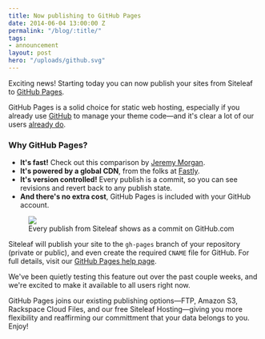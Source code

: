 ```yaml
---
title: Now publishing to GitHub Pages
date: 2014-06-04 13:00:00 Z
permalink: "/blog/:title/"
tags:
- announcement
layout: post
hero: "/uploads/github.svg"
---
```


Exciting news! Starting today you can now publish your sites from Siteleaf to [GitHub&nbsp;Pages](https://pages.github.com).

GitHub Pages is a solid choice for static web hosting, especially if you already use [GitHub](http://github.com) to manage your theme code—and it's clear a lot of our users [already do](https://github.com/siteleaf/siteleaf-themes/wiki/Siteleaf-themes-on-Github).

### Why GitHub Pages?
- **It's fast!** Check out this comparison by [Jeremy Morgan](http://www.jeremymorgan.com/blog/programming/how-fast-are-github-pages/).
- **It's powered by a global CDN**, from the folks at [Fastly](http://www.fastly.com/customers/github/).
- **It's version controlled!** Every publish is a commit, so you can see revisions and revert back to any publish state.
- **And there's no extra cost**, GitHub Pages is included with your GitHub account.

<figure>
<img src="/uploads/github-commit.png">
<figcaption>Every publish from Siteleaf shows as a commit on GitHub.com</figcaption>
</figure>


Siteleaf will publish your site to the `gh-pages` branch of your repository (private or public), and even create the required `CNAME` file for GitHub. For full details, visit our [GitHub Pages help page](/help/hosting/github).

We've been quietly testing this feature out over the past couple weeks, and we're excited to make it available to all users right now. 

GitHub Pages joins our existing publishing options—FTP, Amazon S3, Rackspace Cloud Files, and our free Siteleaf Hosting—giving you more flexibility and reaffirming our committment that your data belongs to you. Enjoy!
